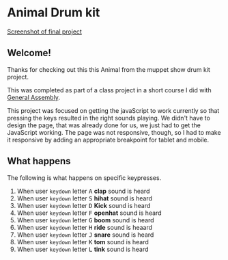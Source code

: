 # Animal Drum kit

[Screenshot of final project](./preview.jpg)

## Welcome!

Thanks for checking out this this Animal from the muppet show drum kit project.

This was completed as part of a class project in a short course I did with [General Assembly](https://generalassemb.ly/students/courses/front-end-web-development-short-course/london).

This project was focused on getting the javaScript to work currently so that pressing the keys resulted in the right sounds playing. We didn't have to design the page, that was already done for us, we just had to get the JavaScript working. The page was not responsive, though, so I had to make it responsive by adding an appropriate breakpoint for tablet and mobile. 

## What happens

The following is what happens on specific keypresses.

1. When user `keydown` letter <kbd>A</kbd> **clap** sound is heard
2. When user `keydown` letter <kbd>S</kbd> **hihat** sound is heard
3. When user `keydown` letter <kbd>D</kbd> **Kick** sound is heard
4. When user `keydown` letter <kbd>F</kbd> **openhat** sound is heard
5. When user `keydown` letter <kbd>G</kbd> **boom** sound is heard
6. When user `keydown` letter <kbd>H</kbd> **ride** sound is heaard
7. When user `keydown` letter <kbd>J</kbd> **snare** sound is heard
8. When user `keydown` letter <kbd>K</kbd> **tom** sound is heard
9. When user `keydown` letter <kbd>L</kbd> **tink** sound is heard
